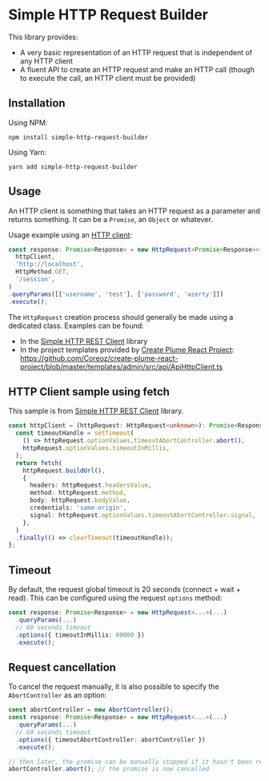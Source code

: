 Simple HTTP Request Builder
===========================

This library provides:
- A very basic representation of an HTTP request that is independent of any HTTP client
- A fluent API to create an HTTP request and make an HTTP call (though to execute the call, an HTTP client must be provided)

Installation
------------
Using NPM:
```
npm install simple-http-request-builder
```

Using Yarn:
```
yarn add simple-http-request-builder
```

Usage
-----
An HTTP client is something that takes an HTTP request as a parameter and returns something.
It can be a `Promise`, an `Object` or whatever.

Usage example using an [HTTP client](#http-client-sample-using-fetch):
```typescript
const response: Promise<Response> = new HttpRequest<Promise<Response>>(
  httpClient,
  'http://localhost',
  HttpMethod.GET,
  '/session',
)
.queryParams([['username', 'test'], ['password', 'azerty']])
.execute();
```

The `HttpRequest` creation process should generally be made using a dedicated class.
Examples can be found:
- In the [Simple HTTP REST Client](https://github.com/Coreoz/simple-http-rest-client) library
- In the project templates provided by
[Create Plume React Project](https://github.com/Coreoz/create-plume-react-project):
<https://github.com/Coreoz/create-plume-react-project/blob/master/templates/admin/src/api/ApiHttpClient.ts>

HTTP Client sample using fetch
------------------------------
This sample is from [Simple HTTP REST Client](https://github.com/Coreoz/simple-http-rest-client) library.

```typescript
const httpClient = (httpRequest: HttpRequest<unknown>): Promise<Response> => {
  const timeoutHandle = setTimeout(
    () => httpRequest.optionValues.timeoutAbortController.abort(),
    httpRequest.optionValues.timeoutInMillis,
  );
  return fetch(
    httpRequest.buildUrl(),
    {
      headers: httpRequest.headersValue,
      method: httpRequest.method,
      body: httpRequest.bodyValue,
      credentials: 'same-origin',
      signal: httpRequest.optionValues.timeoutAbortController.signal,
    },
  )
  .finally(() => clearTimeout(timeoutHandle));
};
```

Timeout
-------
By default, the request global timeout is 20 seconds (connect + wait + read). This can be configured using the request `options` method:
```typescript
const response: Promise<Response> = new HttpRequest<...>(...)
  .queryParams(...)
  // 60 seconds timeout
  .options({ timeoutInMillis: 60000 })
  .execute();
```

Request cancellation
--------------------
To cancel the request manually, it is also possible to specify the `AbortController` as an option:
```typescript
const abortController = new AbortController();
const response: Promise<Response> = new HttpRequest<...>(...)
  .queryParams(...)
  // 60 seconds timeout
  .options({ timeoutAbortController: abortController })
  .execute();

// then later, the promise can be manually stopped if it hasn't been resolved
abortController.abort(); // the promise is now cancelled
```
